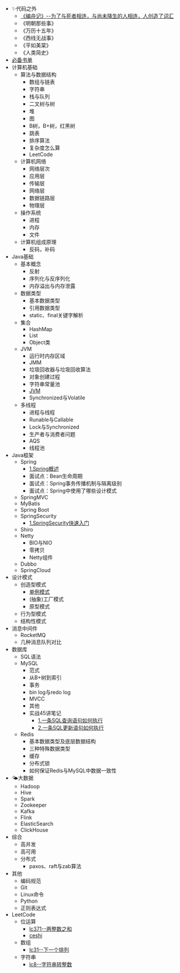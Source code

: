 - ✨代码之外
  - [《编舟记》--为了与死者相连，与尚未降生的人相连，人创造了词汇](代码之外/编舟记.md)
  - 《明朝那些事》
  - 《万历十五年》
  - 《西线无战事》
  - 《平如美棠》
  - 《人类简史》
- [必备书单](必备书单.md)
- 计算机基础
  - 算法与数据结构
    - 数组与链表
    - 字符串
    - 栈与队列
    - 二叉树与树
    - 堆
    - 图
    - B树，B+树，红黑树
    - 跳表
    - 排序算法
    - 复杂度怎么算
    - LeetCode
  - 计算机网络
    - 网络层次
    - 应用层
    - 传输层
    - 网络层
    - 数据链路层
    - 物理层
  - 操作系统
    - 进程
    - 内存
    - 文件
  - 计算机组成原理
    - 反码，补码
- Java基础
  - 基本概念
    - 反射
    - 序列化与反序列化
    - 内存溢出与内存泄露
  - 数据类型
    - 基本数据类型
    - 引用数据类型
    - static、final关键字解析
  - 集合
    - HashMap
    - List
    - Object类
  - JVM
    - 运行时内存区域
    - JMM
    - 垃圾回收器与垃圾回收算法
    - 对象创建过程
    - 字符串常量池
    - [JVM](JVM.md)
    - Synchronized与Volatile
  - 多线程
    - 进程与线程
    - Runable与Callable
    - Lock与Synchronized
    - 生产者与消费者问题
    - AQS
    - 线程池
- Java框架
  - Spring
    - [1.Spring概述](Java框架/Spring/1.Spring概述.md)
    - 面试点：Bean生命周期
    - 面试点：Spring事务传播机制与隔离级别
    - 面试点：Spring中使用了哪些设计模式
  - SpringMVC
  - MyBatis
  - Spring Boot
  - SpringSecurity
    - [1.SpringSecurity快速入门](Java框架/SpringSecurity/SpringSecurity快速入门.md)
  - Shiro
  - Netty
    - BIO与NIO
    - 零拷贝
    - Netty组件
  - Dubbo
  - SpringCloud
- 设计模式
  - 创造型模式
    - [单例模式](设计模式/单例模式.md)
    - (抽象)工厂模式
    - 原型模式
  - 行为型模式
  - 结构性模式
- 消息中间件
  - RocketMQ
  - 几种消息队列对比
- 数据库
  - SQL语法
  - MySQL
    - 范式
    - 从B+树到索引
    - 事务
    - bin log与redo log
    - MVCC
    - 其他
    - 实战45讲笔记
      - [1.一条SQL查询语句如何执行](数据库/MySQL/实战45讲/一条SQL查询语句如何执行.md)
      - [2.一条SQL更新语句如何执行](数据库/MySQL/实战45讲/一条SQL更新语句如何执行.md)
  - Redis
    - 基本数据类型及底层数据结构
    - 三种特殊数据类型
    - 缓存
    - 分布式锁
    - 如何保证Redis与MySQL中数据一致性
- 🌤️大数据
  - Hadoop
  - Hive
  - Spark
  - Zookeeper
  - Kafka
  - Flink
  - ElasticSearch
  - ClickHouse
- 综合
  - 高并发
  - 高可用
  - 分布式
    - paxos、raft与zab算法
- 其他
  - 编码规范
  - Git
  - Linux命令
  - Python
  - 正则表达式
- LeetCode
  - 位运算
    - [lc371--两整数之和](leetcode/位运算/lc371.md)
    - [ceshi](leetcode/位运算/lc372.md)
  - 数组
    - [lc31--下一个排列](leetcode/数组/lc31.md)
  - 字符串
    - [lc8--字符串转整数](leetcode/字符串/lc8.md)